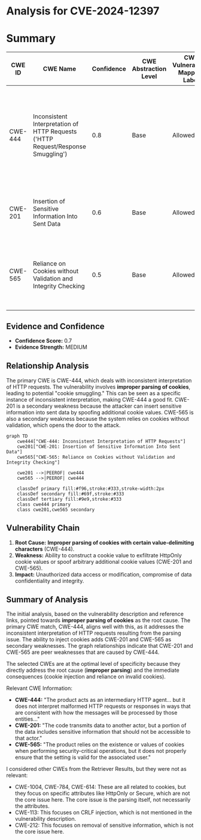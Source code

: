 # Analysis for CVE-2024-12397

# Summary
| CWE ID | CWE Name | Confidence | CWE Abstraction Level | CWE Vulnerability Mapping Label | CWE-Vulnerability Mapping Notes |
|---|---|---|---|---|---|
| CWE-444 | Inconsistent Interpretation of HTTP Requests ('HTTP Request/Response Smuggling') | 0.8 | Base | Allowed | Primary CWE. The **improper parsing of cookies** leads to inconsistent interpretation of HTTP requests, which is the core of the vulnerability. |
| CWE-201 | Insertion of Sensitive Information Into Sent Data | 0.6 | Base | Allowed | Secondary candidate. The attacker can insert additional cookie values. |
| CWE-565 | Reliance on Cookies without Validation and Integrity Checking | 0.5 | Base | Allowed | Secondary candidate. The product relies on cookies without properly ensuring their validity. |

## Evidence and Confidence

*   **Confidence Score:** 0.7
*   **Evidence Strength:** MEDIUM

## Relationship Analysis
The primary CWE is CWE-444, which deals with inconsistent interpretation of HTTP requests. The vulnerability involves **improper parsing of cookies**, leading to potential "cookie smuggling." This can be seen as a specific instance of inconsistent interpretation, making CWE-444 a good fit. CWE-201 is a secondary weakness because the attacker can insert sensitive information into sent data by spoofing additional cookie values. CWE-565 is also a secondary weakness because the system relies on cookies without validation, which opens the door to the attack.

```mermaid
graph TD
    cwe444["CWE-444: Inconsistent Interpretation of HTTP Requests"]
    cwe201["CWE-201: Insertion of Sensitive Information Into Sent Data"]
    cwe565["CWE-565: Reliance on Cookies without Validation and Integrity Checking"]

    cwe201 -->|PEEROF| cwe444
    cwe565 -->|PEEROF| cwe444
    
    classDef primary fill:#f96,stroke:#333,stroke-width:2px
    classDef secondary fill:#69f,stroke:#333
    classDef tertiary fill:#9e9,stroke:#333
    class cwe444 primary
    class cwe201,cwe565 secondary
```

## Vulnerability Chain
1.  **Root Cause:** **Improper parsing of cookies with certain value-delimiting characters** (CWE-444).
2.  **Weakness:** Ability to construct a cookie value to exfiltrate HttpOnly cookie values or spoof arbitrary additional cookie values (CWE-201 and CWE-565).
3.  **Impact:** Unauthorized data access or modification, compromise of data confidentiality and integrity.

## Summary of Analysis
The initial analysis, based on the vulnerability description and reference links, pointed towards **improper parsing of cookies** as the root cause. The primary CWE match, CWE-444, aligns well with this, as it addresses the inconsistent interpretation of HTTP requests resulting from the parsing issue. The ability to inject cookies adds CWE-201 and CWE-565 as secondary weaknesses. The graph relationships indicate that CWE-201 and CWE-565 are peer weaknesses that are caused by CWE-444.

The selected CWEs are at the optimal level of specificity because they directly address the root cause (**improper parsing**) and the immediate consequences (cookie injection and reliance on invalid cookies).

Relevant CWE Information:
-   **CWE-444:** "The product acts as an intermediary HTTP agent... but it does not interpret malformed HTTP requests or responses in ways that are consistent with how the messages will be processed by those entities..."
-   **CWE-201:** "The code transmits data to another actor, but a portion of the data includes sensitive information that should not be accessible to that actor."
-   **CWE-565:** "The product relies on the existence or values of cookies when performing security-critical operations, but it does not properly ensure that the setting is valid for the associated user."

I considered other CWEs from the Retriever Results, but they were not as relevant:
-   CWE-1004, CWE-784, CWE-614: These are all related to cookies, but they focus on specific attributes like HttpOnly or Secure, which are not the core issue here. The core issue is the parsing itself, not necessarily the attributes.
-   CWE-113: This focuses on CRLF injection, which is not mentioned in the vulnerability description.
-   CWE-212: This focuses on removal of sensitive information, which is not the core issue here.